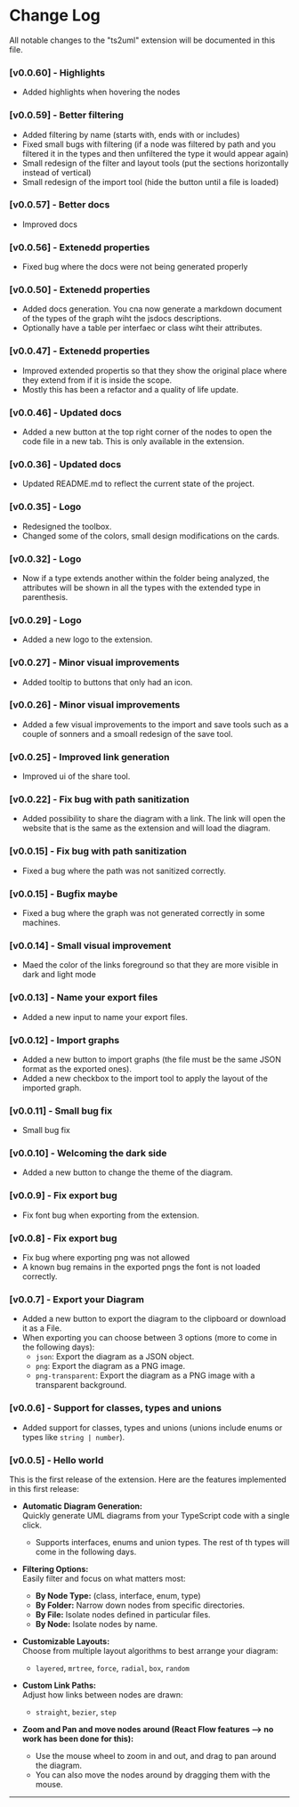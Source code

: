# Change Log

All notable changes to the "ts2uml" extension will be documented in this file.

### [v0.0.60] - Highlights

- Added highlights when hovering the nodes

### [v0.0.59] - Better filtering

- Added filtering by name (starts with, ends with or includes)
- Fixed small bugs with filtering (if a node was filtered by path and you filtered it in the types and then unfiltered the type it would appear again)
- Small redesign of the filter and layout tools (put the sections horizontally instead of vertical)
- Small redesign of the import tool (hide the button until a file is loaded)

### [v0.0.57] - Better docs

- Improved docs

### [v0.0.56] - Extenedd properties 

- Fixed bug where the docs were not being generated properly

### [v0.0.50] - Extenedd properties 

- Added docs generation. You cna now generate a markdown document of the types of the graph wiht the jsdocs descriptions.
- Optionally have a table per interfaec or class wiht their attributes.

### [v0.0.47] - Extenedd properties 

- Improved extended propertis so that they show the original place where they extend from if it is inside the scope.
- Mostly this has been a refactor and a quality of life update.

### [v0.0.46] - Updated docs 

- Added a new button at the top right corner of the nodes to open the code file in a new tab. This is only available in the extension.

### [v0.0.36] - Updated docs 

- Updated README.md to reflect the current state of the project.

### [v0.0.35] - Logo

- Redesigned the toolbox.
- Changed some of the colors, small design modifications on the cards.

### [v0.0.32] - Logo

- Now if a type extends another within the folder being analyzed, the attributes will be shown in all the types with the extended type in parenthesis.

### [v0.0.29] - Logo

- Added a new logo to the extension.

### [v0.0.27] - Minor visual improvements

- Added tooltip to buttons that only had an icon.

### [v0.0.26] - Minor visual improvements

- Added a few visual improvements to the import and save tools such as a couple of sonners and a smoall redesign of the save tool.

### [v0.0.25] - Improved link generation

- Improved ui of the share tool.

### [v0.0.22] - Fix bug with path sanitization

- Added possibility to share the diagram with a link. The link will open the website that is the same as the extension and will load the diagram.

### [v0.0.15] - Fix bug with path sanitization

- Fixed a bug where the path was not sanitized correctly.

### [v0.0.15] - Bugfix maybe

- Fixed a bug where the graph was not generated correctly in some machines.

### [v0.0.14] - Small visual improvement

- Maed the color of the links foreground so that they are more visible in dark and light mode

### [v0.0.13] - Name your export files

- Added a new input to name your export files.

### [v0.0.12] - Import graphs

- Added a new button to import graphs (the file must be the same JSON format as the exported ones).
- Added a new checkbox to the import tool to apply the layout of the imported graph.

### [v0.0.11] - Small bug fix

- Small bug fix

### [v0.0.10] - Welcoming the dark side

- Added a new button to change the theme of the diagram.

### [v0.0.9] - Fix export bug

- Fix font bug when exporting from the extension.

### [v0.0.8] - Fix export bug

- Fix bug where exporting png was not allowed
- A known bug remains in the exported pngs the font is not loaded correctly.

### [v0.0.7] - Export your Diagram

- Added a new button to export the diagram to the clipboard or download it as a File.
- When exporting you can choose between 3 options (more to come in the following days):
  - `json`: Export the diagram as a JSON object.
  - `png`: Export the diagram as a PNG image.
  - `png-transparent`: Export the diagram as a PNG image with a transparent background.

### [v0.0.6] - Support for classes, types and unions

- Added support for classes, types and unions (unions include enums or types like `string | number`).

### [v0.0.5] - Hello world

This is the first release of the extension.
Here are the features implemented in this first release:
- **Automatic Diagram Generation:**  
  Quickly generate UML diagrams from your TypeScript code with a single click.
  - Supports interfaces, enums and union types. The rest of th types will come in the following days.

- **Filtering Options:**  
  Easily filter and focus on what matters most:
  - **By Node Type:** (class, interface, enum, type)
  - **By Folder:** Narrow down nodes from specific directories.
  - **By File:** Isolate nodes defined in particular files.
  - **By Node:** Isolate nodes by name.

- **Customizable Layouts:**  
  Choose from multiple layout algorithms to best arrange your diagram:
  - `layered`, `mrtree`, `force`, `radial`, `box`, `random`

- **Custom Link Paths:**  
  Adjust how links between nodes are drawn:
  - `straight`, `bezier`, `step`

- **Zoom and Pan and move nodes around (React Flow features --> no work has been done for this):**  
    - Use the mouse wheel to zoom in and out, and drag to pan around the diagram.
    - You can also move the nodes around by dragging them with the mouse.
---